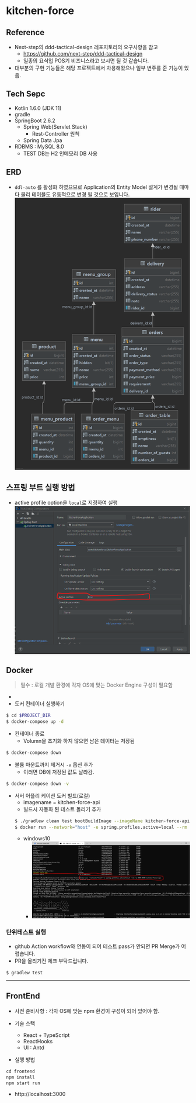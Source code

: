 # kitchen-force

## Reference
* Next-step의 ddd-tactical-design 레포지토리의 요구사항을 참고 
  * https://github.com/next-step/ddd-tactical-design
  * 일종의 요식업 POS기 비즈니스라고 보시면 될 것 같습니다.
* 대부분의 구현 기능들은 해당 프로젝트에서 차용해왔으나 일부 변주를 준 기능이 있음.

## Tech Sepc
* Kotlin 1.6.0 (JDK 11)
* gradle 
* SpringBoot 2.6.2
  * Spring Web(Servlet Stack)
    * Rest-Controller 원칙
  * Spring Data Jpa
* RDBMS : MySQL 8.0
  * TEST DB는 H2 인메모리 DB 사용

## ERD
* ```ddl-auto``` 를 활성화 하였으므로 Application의 Entity Model 설계가 변경될 때마다 물리 테이블도 유동적으로 변경 될 것으로 보입니다.
![](./image/erd-ver-0.0.1.png)

## 스프링 부트 실행 방법
* active profile option을 ```local```로 지정하여 실행
![](./image/intellij-run-configuration.png)

## Docker
> 필수 : 로컬 개발 환경에 각자 OS에 맞는 Docker Engine 구성이 필요함
* 
* 도커 컨테이너 실행하기
```bash
$ cd $PROJECT_DIR
$ docker-compose up -d
```

* 컨테이너 종료
    * Volumn을 초기화 하지 않으면 남은 데이터는 저장됨

```bash
$ docker-compose down
```
* 볼륨 마운트까지 제거시 ```-v``` 옵션 추가
    * 이러면 DB에 저장된 값도 날라감.

```bash
$ docker-compose down -v
```

* 서버 어플리 케이션 도커 빌드(로컬)
  * imagename = kitchen-force-api 
  * 빌드시 자동화 된 테스트 돌리기 추가
  ```bash
  $ ./gradlew clean test bootBuildImage --imageName kitchen-force-api
  $ docker run --network="host" -e spring.profiles.active=local --rm -p 8080:8080 kitchen-force-api
  ```
  * windows10
    * ![windows10](./image/win10-docker-run.jpg)


### 단위테스트 실행
* github Action workflow와 연동이 되어 테스트 pass가 안되면 PR Merge가 어렵습니다.
* PR을 올리기전 체크 부탁드립니다.
```
$ gradlew test
```


---

## FrontEnd
* 사전 준비사항 : 각자 OS에 맞는 npm 환경이 구성이 되어 있어야 함.
* 기술 스택
  * React + TypeScript
  * ReactHooks
  * UI : Antd

* 실행 방법
```
cd frontend
npm install
npm start run
```
* http://localhost:3000